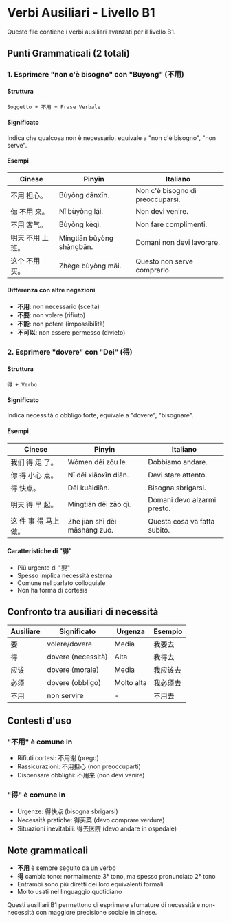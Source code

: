 # Verbi Ausiliari - Livello B1

Questo file contiene i verbi ausiliari avanzati per il livello B1.

## Punti Grammaticali (2 totali)

### 1. Esprimere "non c'è bisogno" con "Buyong" (不用)

#### Struttura

```text
Soggetto + 不用 + Frase Verbale
```

#### Significato

Indica che qualcosa non è necessario, equivale a "non c'è bisogno", "non serve".

#### Esempi

| Cinese | Pinyin | Italiano |
| -------- | -------- | ---------- |
| 不用 担心。 | Bùyòng dānxīn. | Non c'è bisogno di preoccuparsi. |
| 你 不用 来。 | Nǐ bùyòng lái. | Non devi venire. |
| 不用 客气。 | Bùyòng kèqì. | Non fare complimenti. |
| 明天 不用 上班。 | Míngtiān bùyòng shàngbān. | Domani non devi lavorare. |
| 这个 不用 买。 | Zhège bùyòng mǎi. | Questo non serve comprarlo. |

#### Differenza con altre negazioni

- **不用**: non necessario (scelta)
- **不要**: non volere (rifiuto)
- **不能**: non potere (impossibilità)
- **不可以**: non essere permesso (divieto)

### 2. Esprimere "dovere" con "Dei" (得)

#### Struttura

```text
得 + Verbo
```

#### Significato

Indica necessità o obbligo forte, equivale a "dovere", "bisognare".

#### Esempi

| Cinese | Pinyin | Italiano |
| -------- | -------- | ---------- |
| 我们 得 走 了。 | Wǒmen děi zǒu le. | Dobbiamo andare. |
| 你 得 小心 点。 | Nǐ děi xiǎoxīn diǎn. | Devi stare attento. |
| 得 快点。 | Děi kuàidiǎn. | Bisogna sbrigarsi. |
| 明天 得 早 起。 | Míngtiān děi zǎo qǐ. | Domani devo alzarmi presto. |
| 这 件 事 得 马上 做。 | Zhè jiàn shì děi mǎshàng zuò. | Questa cosa va fatta subito. |

#### Caratteristiche di "得"

- Più urgente di "要"
- Spesso implica necessità esterna
- Comune nel parlato colloquiale
- Non ha forma di cortesia

## Confronto tra ausiliari di necessità

| Ausiliare | Significato | Urgenza | Esempio |
| ----------- | ------------- | --------- | --------- |
| 要 | volere/dovere | Media | 我要去 |
| 得 | dovere (necessità) | Alta | 我得去 |
| 应该 | dovere (morale) | Media | 我应该去 |
| 必须 | dovere (obbligo) | Molto alta | 我必须去 |
| 不用 | non servire | - | 不用去 |

## Contesti d'uso

### "不用" è comune in

- Rifiuti cortesi: 不用谢 (prego)
- Rassicurazioni: 不用担心 (non preoccuparti)
- Dispensare obblighi: 不用来 (non devi venire)

### "得" è comune in

- Urgenze: 得快点 (bisogna sbrigarsi)
- Necessità pratiche: 得买菜 (devo comprare verdure)
- Situazioni inevitabili: 得去医院 (devo andare in ospedale)

## Note grammaticali

- **不用** è sempre seguito da un verbo
- **得** cambia tono: normalmente 3° tono, ma spesso pronunciato 2° tono
- Entrambi sono più diretti dei loro equivalenti formali
- Molto usati nel linguaggio quotidiano

Questi ausiliari B1 permettono di esprimere sfumature di necessità e non-necessità con maggiore precisione sociale in cinese.
